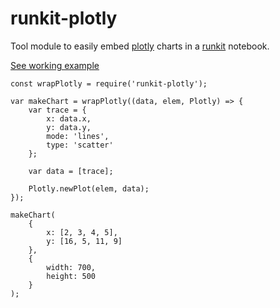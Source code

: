 runkit-plotly
===

Tool module to easily embed [plotly](https://github.com/plotly/plotly.js) charts in a [runkit](https://runkit.com) notebook.

[See working example](https://runkit.com/mamatsunami/runkit-plotly-chart-example)

```
const wrapPlotly = require('runkit-plotly');

var makeChart = wrapPlotly((data, elem, Plotly) => {
    var trace = {
        x: data.x,
        y: data.y,
        mode: 'lines',
        type: 'scatter'
    };

    var data = [trace];

    Plotly.newPlot(elem, data);
});

makeChart(
    {
        x: [2, 3, 4, 5],
        y: [16, 5, 11, 9]
    },
    {
        width: 700,
        height: 500
    }
); 
```
